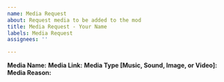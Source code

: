 ```yaml
---
name: Media Request
about: Request media to be added to the mod
title: Media Request - Your Name
labels: Media Request
assignees: ''

---
```


<!--
🚨🚨🚨🚨🚨🚨🚨🚨🚨🚨
1. Only helpers who have built and hosted their second mission may request uploads to this mod.
2. Do not request every music track you might use. Ensure what is being uploaded will be used to avoid increasing the mod size for no good reason.
3. Do not make your missions dependent on this mod updating in time. If you do so then it is your own fault.
4. Video files will require approval of the Event Team Lead(s) and will not be done often due to OGV file sizes.
5. No one in the team is required to keep updating this mod. If you are so invested in it updating then please learn how to use Github and how to follow the naming and file structure convention so you can also do updates to the mod.

All good? Then proceed and fill out the items below.
-->

**Media Name:**
**Media Link:**
**Media Type [Music, Sound, Image, or Video]:**
**Media Reason:**
